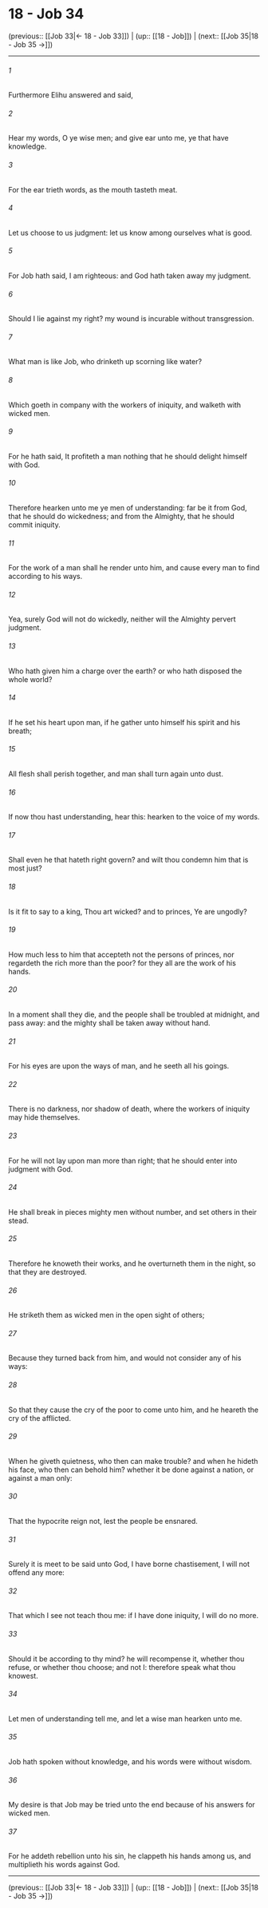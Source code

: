 # 18 - Job 34

(previous:: [[Job 33|← 18 - Job 33]]) | (up:: [[18 - Job]]) | (next:: [[Job 35|18 - Job 35 →]])

***


###### 1 
Furthermore Elihu answered and said, 

###### 2 
Hear my words, O ye wise men; and give ear unto me, ye that have knowledge. 

###### 3 
For the ear trieth words, as the mouth tasteth meat. 

###### 4 
Let us choose to us judgment: let us know among ourselves what is good. 

###### 5 
For Job hath said, I am righteous: and God hath taken away my judgment. 

###### 6 
Should I lie against my right? my wound is incurable without transgression. 

###### 7 
What man is like Job, who drinketh up scorning like water? 

###### 8 
Which goeth in company with the workers of iniquity, and walketh with wicked men. 

###### 9 
For he hath said, It profiteth a man nothing that he should delight himself with God. 

###### 10 
Therefore hearken unto me ye men of understanding: far be it from God, that he should do wickedness; and from the Almighty, that he should commit iniquity. 

###### 11 
For the work of a man shall he render unto him, and cause every man to find according to his ways. 

###### 12 
Yea, surely God will not do wickedly, neither will the Almighty pervert judgment. 

###### 13 
Who hath given him a charge over the earth? or who hath disposed the whole world? 

###### 14 
If he set his heart upon man, if he gather unto himself his spirit and his breath; 

###### 15 
All flesh shall perish together, and man shall turn again unto dust. 

###### 16 
If now thou hast understanding, hear this: hearken to the voice of my words. 

###### 17 
Shall even he that hateth right govern? and wilt thou condemn him that is most just? 

###### 18 
Is it fit to say to a king, Thou art wicked? and to princes, Ye are ungodly? 

###### 19 
How much less to him that accepteth not the persons of princes, nor regardeth the rich more than the poor? for they all are the work of his hands. 

###### 20 
In a moment shall they die, and the people shall be troubled at midnight, and pass away: and the mighty shall be taken away without hand. 

###### 21 
For his eyes are upon the ways of man, and he seeth all his goings. 

###### 22 
There is no darkness, nor shadow of death, where the workers of iniquity may hide themselves. 

###### 23 
For he will not lay upon man more than right; that he should enter into judgment with God. 

###### 24 
He shall break in pieces mighty men without number, and set others in their stead. 

###### 25 
Therefore he knoweth their works, and he overturneth them in the night, so that they are destroyed. 

###### 26 
He striketh them as wicked men in the open sight of others; 

###### 27 
Because they turned back from him, and would not consider any of his ways: 

###### 28 
So that they cause the cry of the poor to come unto him, and he heareth the cry of the afflicted. 

###### 29 
When he giveth quietness, who then can make trouble? and when he hideth his face, who then can behold him? whether it be done against a nation, or against a man only: 

###### 30 
That the hypocrite reign not, lest the people be ensnared. 

###### 31 
Surely it is meet to be said unto God, I have borne chastisement, I will not offend any more: 

###### 32 
That which I see not teach thou me: if I have done iniquity, I will do no more. 

###### 33 
Should it be according to thy mind? he will recompense it, whether thou refuse, or whether thou choose; and not I: therefore speak what thou knowest. 

###### 34 
Let men of understanding tell me, and let a wise man hearken unto me. 

###### 35 
Job hath spoken without knowledge, and his words were without wisdom. 

###### 36 
My desire is that Job may be tried unto the end because of his answers for wicked men. 

###### 37 
For he addeth rebellion unto his sin, he clappeth his hands among us, and multiplieth his words against God.

***

(previous:: [[Job 33|← 18 - Job 33]]) | (up:: [[18 - Job]]) | (next:: [[Job 35|18 - Job 35 →]])
